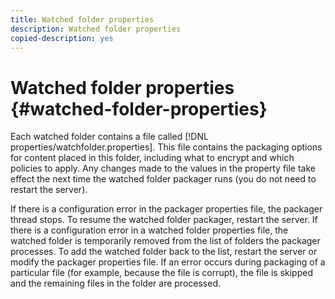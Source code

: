 ```yaml
---
title: Watched folder properties
description: Watched folder properties
copied-description: yes
---
```


# Watched folder properties {#watched-folder-properties}

Each watched folder contains a file called [!DNL properties/watchfolder.properties]. This file contains the packaging options for content placed in this folder, including what to encrypt and which policies to apply. Any changes made to the values in the property file take effect the next time the watched folder packager runs (you do not need to restart the server).

If there is a configuration error in the packager properties file, the packager thread stops. To resume the watched folder packager, restart the server. If there is a configuration error in a watched folder properties file, the watched folder is temporarily removed from the list of folders the packager processes. To add the watched folder back to the list, restart the server or modify the packager properties file. If an error occurs during packaging of a particular file (for example, because the file is corrupt), the file is skipped and the remaining files in the folder are processed. 
